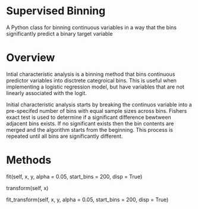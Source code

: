 # Supervised Binning
A Python class for binning continuous variables in a way that the bins significantly predict a binary target variable

# Overview
Intial characteristic analysis is a binning method that bins continuous predictor variables into disctrete categroical bins. This is useful when implementing a logistic regression model, but have variables that are not linearly associated with the logit. 

Initial characteristic analysis starts by breaking the continuos variable into a pre-specifed number of bins with equal sample sizes across bins. Fishers exact test is used to determine if a significant difference bewtween adjacent bins exists. If no significant exists then the bin contents are merged and the algorithm starts from the beginning. This process is repeated until all bins are significantly different. 

# Methods

fit(self, x, y, alpha = 0.05, start_bins = 200, disp = True)

transform(self, x)

fit_transform(self, x, y, alpha = 0.05, start_bins = 200, disp = True)

